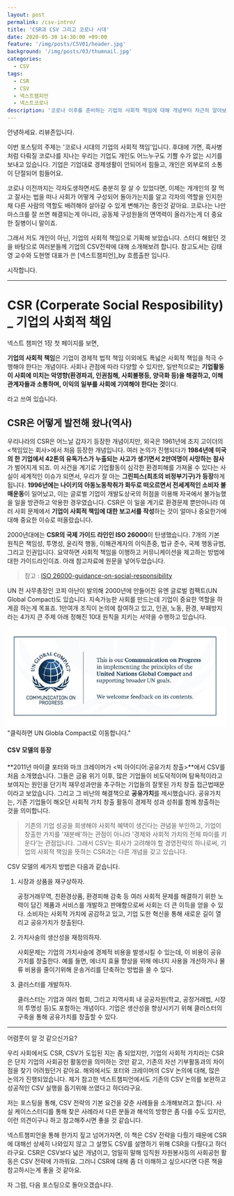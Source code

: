 ```yaml
---
layout: post
permalink: /csv-intro/
title: 'CSR과 CSV 그리고 코로나 시대'
date: 2020-05-30 14:30:00 +09:00
feature: '/img/posts/CSV01/header.jpg'
background: '/img/posts/03/thumnail.jpg'
categories:
  - CSV
tags:
  - CSR
  - CSV
  - 넥스트챔피언
  - 넥스트코로나
description: '코로나 이후를 준비하는 기업의 사회적 책임에 대해 개념부터 차근히 알아보는 포스트'
---
```


안녕하세요. 리뷰존입니다.

이번 포스팅의 주제는 '코로나 시대의 기업의 사회적 책임'입니다. 후대에 가면, 흑사병처럼 다뤄질 코로나를 지나는 우리는 기업도 개인도 어느누구도 기쁠 수가 없는 시기를 보내고 있습니다. 기업은 기업대로 경제생활이 안되어서 힘들고, 개인은 외부로의 소통이 단절되어 힘들어요.

 코로나 이전까지는 각자도생하면서도 충분히 잘 살 수 있었다면, 이제는 개개인의 잘 먹고 잘사는 법을 떠나 사회가 어떻게 구성되어 돌아가는지를 알고 각자의 역할을 인지한채 다른 사람의 역할도 배려해야 살아갈 수 있게 변해가는 중인것 같아요. 코로나는 나만 마스크를 잘 쓰면 해결되는게 아니라, 공동체 구성원들의 면역력이 올라가는게 더 중요한 질병이니 말이죠.

 그래서 저도 개인이 아닌, 기업의 사회적 책임으로 기획해 보았습니다. 스터디 해왔던 것을 바탕으로 여러분들께 기업의 CSV전략에 대해 소개해보려 합니다. 참고도서는 김태영 교수와 도현명 대표가 쓴 [넥스트챔피언]_by 흐름출판 입니다.

시작합니다.



***



# CSR (Corperate Social Resposibility) _ 기업의 사회적 책임



 넥스트 챔피언 1장 첫 페이지를 보면,

**기업의 사회적 책임**은 기업이 경제적 법적 책임 이외에도 폭넓은 사회적 책임을 적극 수행해야 한다는 개념이다. 사회나 관점에 따라 다양할 수 있지만, 일반적으로는 **기업활동이 사회에 미치는 악영향(환경파괴, 인권침해, 사회불평등, 양극화 등)을 해결하고, 이해관계자들과 소통하며, 이익의 일부를 사회에 기여해야 한다는 것**이다.

라고 쓰여 있습니다.

## CSR은 어떻게 발전해 왔나(역사)

 우리나라의 CSR은 어느날 갑자기 등장한 개념이지만, 외국은 1961년에 조지 고이더의 <책임있는 회사>에서 처음 등장한 개념입니다. 여러 논의가 진행되다가 **1984년에 미국의 한 기업에서 42톤의 유독가스가 누출되는 사고가 생기면서 2만여명이 사망하는 참사**가 벌어지게 되죠. 이 사건을 계기로 기업활동이 심각한 환경피해를 가져올 수 있다는 사실이 세계적인 이슈가 되면서, 우리가 잘 아는 **그린피스(최초의 비정부기구)가 등장**하게 됩니다. **1996년에는 나이키의 아동노동착취가 화두로 떠오르면서 전세계적인 소비자 불매운동**이 일어났고, 이는 글로벌 기업이 개발도상국의 허점을 이용해 자국에서 불가능했을 일을 방관하고 악용한 경우였습니다. CSR은 이 일을 계기로 환경문제 뿐만아니라 여러 사회 문제에서 **기업이 사회적 책임에 대한 보고서를 작성**하는 것이 얼마나 중요한가에 대해 중요한 이슈로 떠올랐습니다.  

 2000년대에는 **CSR의 국제 가이드 라인인 ISO 26000**이 탄생했습니다. 7개의 기본 원칙은 책임성, 투명성, 윤리적 행동, 이해관계자의 이익존중, 법규 준수, 국제 행동규범, 그리고 인권입니다. 요약하면 사회적 책임을 이행하고 커뮤니케이션을 제고하는 방법에 대한 가이드라인이죠. 아래 참고자료에 원문을 넣어두었습니다.

> 참고 : [ISO 26000-guidance-on-social-responsibility](https://iso26000.info/wp-content/uploads/2017/06/ISO-26000_2010_E_OBPpages.pdf)

 UN 전 사무총장인 코피 아난이 발의해 2000년에 만들어진 유엔 글로벌 컴팩트(UN Global Compact)도 있습니다. 지속가능한 사회를 만드는데 기업이 중요한 역할을 하게끔 하는게 목표죠. 1만여개 조직이 논의에 참여하고 있고, 인권, 노동, 환경, 부패방지라는 4가지 큰 주제 아래 정해진 10대 원칙을 지키는 서약을 수행하고 있습니다.

[![클릭하면 UN글로벌컴팩트로 이동합니다.](/img/posts/CSV01/02.png)](http://unglobalcompact.kr/about-us/10point/)"클릭하면 UN Globla Compact로 이동합니다."



#### CSV 모델의 등장

 **2011년 마이클 포터와 마크 크레이머가 <빅 아이디어:공유가치 창출>**에서 CSV를 처음 소개했습니다. 그들은 금융 위기 이후, 많은 기업들이 비도덕적이며 탐욕적이라고 보여지는 원인을 단기적 재무성과만을 추구하는 기업들의 잘못된 가치 창출 접근법때문이라고 보았습니다. 그리고 그 비난의 해결책으로 **공유가치**를 제시했습니다. 공유가치는, 기존 기업들이 해오던 사회적 가치 창출 활동이 경제적 성과 성취를 함께 창출하는 것을 의미합니다.

> 기존의 기업 성공을 희생해야 사회적 혜택이 생긴다는 관념을 부인하고, 기업이 창출한 가치를 '재분배'하는 관점이 아니라 '경제와 사회적 가치의 전체 파이를 키운다'는 관점입니다. 그래서 CSV는 회사가 고려해야 할 경영전략의 하나로써, 기업의 사회적 책임을 뜻하는 CSR과는 다른 개념을 갖고 있습니다.

 CSV 모델의 세가지 방법은 다음과 같습니다.

1. 시장과 상품을 재구상하자.

   공정거래무역, 친환경상품, 환경피해 감축 등 여러 사회적 문제를 해결하기 위한 노력이 담긴 제품과 서비스를 개발하고 판매함으로써 사회는 더 큰 이득을 얻을 수 있다. 소비자는 사회적 가치에 공감하고 있고, 기업 도한 혁신을 통해 새로운 길이 열리고 공유가치가 창출된다.

2. 가치사슬의 생산성을 재정의하자.

   사회문제는 기업의 가치사슬에 경제적 비용을 발생시킬 수 있는데, 이 비용이 공유가치를 창출한다. 예를 들면, 에너지 효율 향상을 위해 에너지 사용을 개선하거나 물류 비용을 줄이기위해 운송거리를 단축하는 방법을 쓸 수 있다.

3. 클러스터를 개발하자.

   클러스터는 기업과 여러 협회, 그리고 지역사회 내 공공자원(학교, 공정거래법, 시장의 투명성 등)도 포함하는 개념이다. 기업은 생산성을 향상시키기 위해 클러스터의 구축을 통해 공유가치를 창출할 수 있다.



***



어렴풋이 알 것 같으신가요?

 우리 사회에서도 CSR, CSV가 도입된 지는 좀 되었지만, 기업의 사회적 가치라는 CSR은 단지 기업의 사회공헌 활동만을 의미하는 것만 같고, 기존의 자선 기부활동과의 차이점을 찾기 어려웠던거 같아요. 해외에서도 포터와 크레이머의 CSV 논의에 대해, 많은 논의가 진행되었습니다. 제가 참고한 넥스트챔피언에서도 기존의 CSV 논의를 보완하고 성공적인 CSV 실행을 돕기위해 쓰였다고 하더라구요.

 저는 포스팅을 통해, CSV 전략의 기본 요건을 갖춘 사례들을 소개해보려고 합니다. 사실 케이스스터디를 통해 찾은 사례라서 다른 분들과 해석의 방향은 좀 다를 수도 있지만, 이런 의견이구나 하고 참고해주시면 좋을 것 같습니다.

 넥스트챔피언을 통해 한가지 짚고 넘어가자면, 이 책은 CSV 전략을 다뤘기 때문에 CSR에 대해선 상세히 나와있지 않고 그 설명도 CSV를 설명하기 위해 CSR을 다뤘다고 하더라구요. CSR은 CSV보다 넓은 개념이고, 엄밀히 말해 임직원 자원봉사등의 사회공헌 활동은 CSV 전략에 가까워요. 그러니 CSR에 대해 좀 더 이해하고 싶으시다면 다른 책을 참고하시는게 좋을 것 같아요.

자 그럼, 다음 포스팅으로 돌아오겠습니다.
